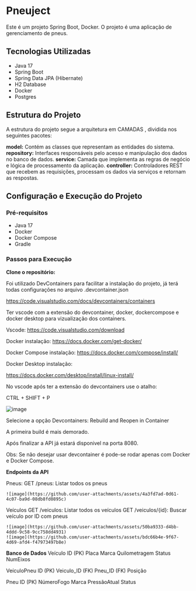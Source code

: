 # Pneuject

Este é um projeto Spring Boot, Docker. O projeto é uma aplicação de gerenciamento de pneus.

## Tecnologias Utilizadas

- Java 17
- Spring Boot
- Spring Data JPA (Hibernate)
- H2 Database
- Docker
- Postgres

## Estrutura do Projeto

A estrutura do projeto segue a arquitetura em CAMADAS , dividida nos seguintes pacotes:

**model:** Contém as classes que representam as entidades do sistema.
**repository:** Interfaces responsáveis pelo acesso e manipulação dos dados no banco de dados.
**service:** Camada que implementa as regras de negócio e lógica de processamento da aplicação.
**controller:** Controladores REST que recebem as requisições, processam os dados via serviços e retornam as respostas.


## Configuração e Execução do Projeto

### Pré-requisitos

- Java 17
- Docker
- Docker Compose
- Gradle

### Passos para Execução
   **Clone o repositório:**

  Foi utilizado DevContainers para facilitar a instalação do projeto, já terá todas configurações no arquivo .devcontainer.json

  https://code.visualstudio.com/docs/devcontainers/containers

  Ter vscode com a extensão do devcontainer, docker, dockercompose e docker desktop para vizualização dos containers.

  Vscode: 
  https://code.visualstudio.com/download
  
  Docker instalação:
  https://docs.docker.com/get-docker/

  Docker Compose instalação: 
  https://docs.docker.com/compose/install/

  Docker Desktop instalação: 

  https://docs.docker.com/desktop/install/linux-install/

  No vscode após ter a extensão do devcontainers use o atalho:

  CTRL + SHIFT + P

![image](https://github.com/user-attachments/assets/350300ec-1cea-426f-be9a-280ba258a3a9)


  Selecione a opção Devcontainers: Rebuild and Reopen in Container 

  A primeira build é mais demorado. 

  Após finalizar a API já estará disponivel na porta 8080.

  Obs: Se não desejar usar devcontainer é pode-se rodar apenas com Docker e Docker Compose.

  **Endpoints da API**

  Pneus:
    GET /pneus: Listar todos os pneus

    ![image](https://github.com/user-attachments/assets/4a3fd7ad-0d61-4c07-ba9d-08db8fd0895c)

    
  Veículos
    GET /veiculos: Listar todos os veículos
    GET /veiculos/{id}: Buscar veículo por ID com pneus

    ![image](https://github.com/user-attachments/assets/50ba9333-d4bb-4ddd-9c58-9cc758dd4931)
    ![image](https://github.com/user-attachments/assets/bdc66b4e-9f67-4d69-afd4-f47973497b8e)

    

**Banco de Dados**
Veículo
ID (PK)
Placa
Marca
Quilometragem
Status
NumEixos


VeículoPneu
ID (PK)
Veiculo_ID (FK)
Pneu_ID (FK)
Posição



Pneu
ID (PK)
NúmeroFogo
Marca
PressãoAtual
Status
